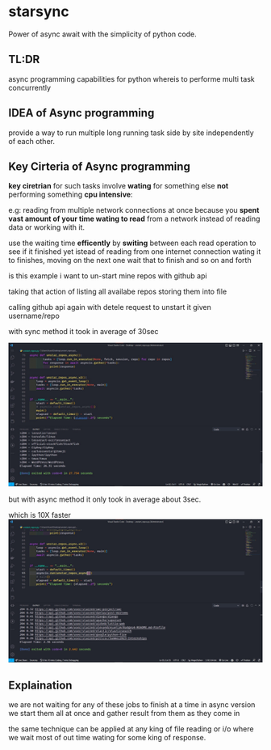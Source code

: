 # starsync

Power of async await with the simplicity of python code.

## TL:DR

async programming capabilities for python whereis to performe multi task concurrently

## IDEA of Async programming

provide a way to run multiple long running task side by site independently of each other.

## Key Cirteria of Async programming

**key ciretrian** for such tasks involve **wating** for something else **not** performing something **cpu intensive**:

e.g: reading from multiple network connections at once because you **spent vast amount of your time wating to read** from a network instead of reading data or working with it.

use the waiting time **efficently** by **switing** between each read operation to see if it finished yet istead of reading from one internet connection wating it to finishes, moving on the next one wait that to finish and so on and forth

is this example i want to un-start mine repos with github api

taking that action of listing all availabe repos storing them into file

calling github api again with detele request to unstart it given username/repo

with sync method it took in average of 30sec

![](assets/images/WhatsApp%20Image%202022-10-26%20at%204.52.18%20PM.jpeg)

but with async method  it only took in average about 3sec.

which is 10X faster
![](assets/images/Screenshot%202022-10-26%20165043.jpg)

## Explaination

we are not waiting for any of these jobs to finish at a time
in async version we start them all at once and gather result from them as they come in

the same technique can be applied at any king of file reading or i/o
where we wait most of out time wating for some king of response.
